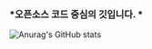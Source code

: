 ### *오픈소스 코드 중심의 깃입니다. *


![Anurag's GitHub stats](https://github-readme-stats.vercel.app/api?username=ulsanether&show_icons=true&theme=radical)

